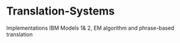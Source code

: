 # Translation-Systems

Implementations IBM Models 1&amp; 2, EM algorithm and phrase-based translation 
